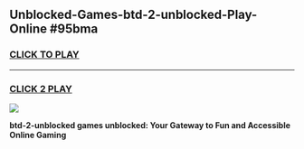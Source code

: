 
## Unblocked-Games-btd-2-unblocked-Play-Online #95bma
<h3>
<a href="https://news.freeplayer.one?title=btd-2-unblocked&ref=3">CLICK TO PLAY</a></h3>
<hr>

<h3>
<a href="https://news.freeplayer.one?title=btd-2-unblocked&ref=3">CLICK 2 PLAY</a>
  
</h3>

<a href="https://news.freeplayer.one?title=btd-2-unblocked&ref=3"><img src="https://clearcache.store/games.png"></a>


**btd-2-unblocked games unblocked: Your Gateway to Fun and Accessible Online Gaming**
